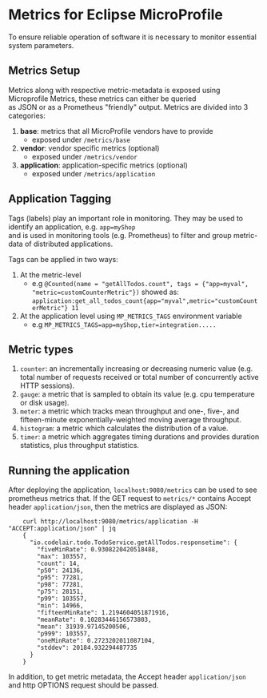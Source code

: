 # Metrics for Eclipse MicroProfile

To ensure reliable operation of software it is necessary to monitor essential system parameters.

## Metrics Setup

Metrics along with respective metric-metadata is exposed using Microprofile Metrics, these metrics can either be queried  
as JSON or as a Prometheus "friendly" output. Metrics are divided into 3 categories:

1. **base**: metrics that all MicroProfile vendors have to provide
   - exposed under `/metrics/base`
2. **vendor**: vendor specific metrics (optional)
   - exposed under `/metrics/vendor`
3. **application**: application-specific metrics (optional)
   - exposed under `/metrics/application`

## Application Tagging

Tags (labels) play an important role in monitoring. They may be used to identify an application, e.g. `app=myShop`  
and is used in monitoring tools (e.g. Prometheus) to filter and group metric-data of distributed applications.

Tags can be applied in two ways:

1. At the metric-level
   - e.g `@Counted(name = "getAllTodos.count", tags = {"app=myval", "metric=customCounterMetric"})` showed as: `application:get_all_todos_count{app="myval",metric="customCounterMetric"} 11`
2. At the application level using `MP_METRICS_TAGS` environment variable
   - e.g `MP_METRICS_TAGS=app=myShop,tier=integration.....`

## Metric types

1.  `counter`: an incrementally increasing or decreasing numeric value (e.g. total number of
    requests received or total number of concurrently active HTTP sessions).
2.  `gauge`: a metric that is sampled to obtain its value (e.g. cpu temperature or disk usage).
3.  `meter`: a metric which tracks mean throughput and one-, five-, and fifteen-minute
    exponentially-weighted moving average throughput.
4.  `histogram`: a metric which calculates the distribution of a value.
5.  `timer`: a metric which aggregates timing durations and provides duration statistics, plus
    throughput statistics.

## Running the application

After deploying the application, `localhost:9080/metrics` can be used to see prometheus metrics that.
If the GET request to `metrics/*` contains Accept header `application/json`, then the metrics are displayed as JSON:

```
    curl http://localhost:9080/metrics/application -H "ACCEPT:application/json" | jq
    {
      "io.codelair.todo.TodoService.getAllTodos.responsetime": {
        "fiveMinRate": 0.9308220420518488,
        "max": 103557,
        "count": 14,
        "p50": 24136,
        "p95": 77281,
        "p98": 77281,
        "p75": 28151,
        "p99": 103557,
        "min": 14966,
        "fifteenMinRate": 1.2194604051871916,
        "meanRate": 0.10283446156573803,
        "mean": 31939.97145200506,
        "p999": 103557,
        "oneMinRate": 0.2723202011087104,
        "stddev": 20184.932294487735
      }
    }
```

In addition, to get metric metadata, the Accept header `application/json` and http OPTIONS request should be passed.
